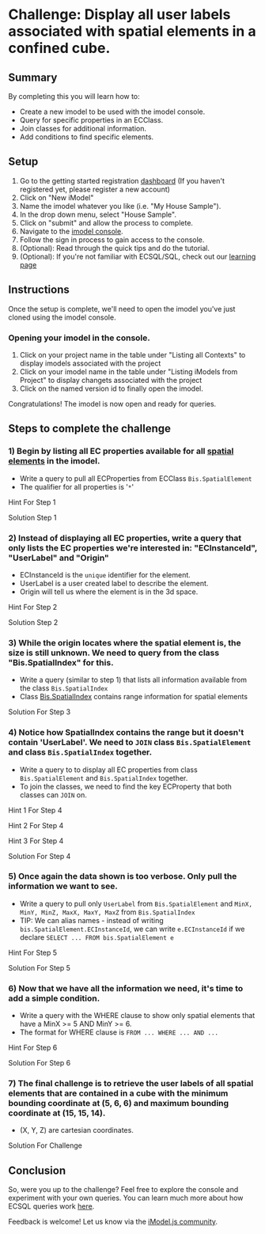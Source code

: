 # Challenge: Display all user labels associated with spatial elements in a confined cube.

## Summary

By completing this you will learn how to:
- Create a new imodel to be used with the imodel console.
- Query for specific properties in an ECClass.
- Join classes for additional information.
- Add conditions to find specific elements.

## Setup

1. Go to the getting started registration [dashboard](https://www.imodeljs.org/getting-started/registration-dashboard?tab=1) (If you haven't registered yet, please register a new account)
2. Click on "New iModel"
3. Name the imodel whatever you like (i.e. "My House Sample").
4. In the drop down menu, select "House Sample".
5. Click on "submit" and allow the process to complete.
6. Navigate to the [imodel console](https://imodelconsole.bentley.com).
7. Follow the sign in process to gain access to the console.
7. (Optional): Read through the quick tips and do the tutorial.
8. (Optional): If you're not familiar with ECSQL/SQL, check out our [learning page](https://www.imodeljs.org/learning/ecsql/)

## Instructions

Once the setup is complete, we'll need to open the imodel you've just cloned using the imodel console.

### Opening your imodel in the console.

1. Click on your project name in the table under "Listing all Contexts" to display imodels associated with the project
2. Click on your imodel name in the table under "Listing iModels from Project" to display changets associated with the project
3. Click on the named version id to finally open the imodel.

Congratulations! The imodel is now open and ready for queries.

## Steps to complete the challenge

### 1) Begin by listing all EC properties available for all [spatial elements](https://www.imodeljs.org/bis/domains/biscore.ecschema/#spatialelement) in the imodel.

* Write a query to pull all ECProperties from ECClass `Bis.SpatialElement`
* The qualifier for all properties is '`*`'

<a onclick="toggleHint('hint-1-1')">Hint For Step 1</a>
<div class="hint" id="hint-1-1" style="display:none">
The format should look similar to: <code>SELECT ____ FROM ____</code>
</div>

<a onclick="toggleHint('hint-1-2')">Solution Step 1</a>
<div class="hint" id="hint-1-2" style="display:none">
<code>SELECT * FROM Bis.SpatialElement</code>
<br>
</div>

### 2) Instead of displaying all EC properties, write a query that only lists the EC properties we're interested in: "ECInstanceId", "UserLabel" and "Origin"

* ECInstanceId is the `unique` identifier for the element.
* UserLabel is a user created label to describe the element.
* Origin will tell us where the element is in the 3d space.

<a onclick="toggleHint('hint-1-3')">Hint For Step 2</a>
<div class="hint" id="hint-1-3" style="display:none">
The format should look similar to: <code>SELECT ____, ____, ____ FROM ____</code>
</div>

<a onclick="toggleHint('hint-1-4')">Solution Step 2</a>
<div class="hint" id="hint-1-4" style="display:none">
<code>SELECT ECInstanceId, UserLabel, Origin FROM Bis.SpatialElement</code>
<br>
</div>

### 3) While the origin locates where the spatial element is, the size is still unknown. We need to query from the class "Bis.SpatialIndex" for this.

* Write a query (similar to step 1) that lists all information available from the class `Bis.SpatialIndex`
* Class [Bis.SpatialIndex](https://www.imodeljs.org/bis/domains/biscore.ecschema/#spatialindex) contains range information for spatial elements

<a onclick="toggleHint('hint-1-5')">Solution For Step 3</a>
<div class="hint" id="hint-1-5" style="display:none">
<code>SELECT * FROM Bis.SpatialIndex</code>
<br>
</div>

### 4) Notice how SpatialIndex contains the range but it doesn't contain 'UserLabel'. We need to `JOIN` class `Bis.SpatialElement` and class `Bis.SpatialIndex` together.

* Write a query to to display all EC properties from class `Bis.SpatialElement` and `Bis.SpatialIndex` together.
* To join the classes, we need to find the key ECProperty that both classes can `JOIN` on.

<a onclick="toggleHint('hint-1-6')">Hint 1 For Step 4</a>
<div class="hint" id="hint-1-6" style="display:none">
The syntax to join is <code>... FROM Class JOIN OtherClass ON ClassKeyProperty = OtherClassKeyProperty`</code>
</div>

<a onclick="toggleHint('hint-1-7')">Hint 2 For Step 4</a>
<div class="hint" id="hint-1-7" style="display:none">
The joining property key is <code>ECInstanceId</code>. (i.e. <code>Bis.SpatialElement.ECInstanceId</code> and <code>Bis.SpatialIndex.ECInstanceId</code>)
</div>

<a onclick="toggleHint('hint-1-8')">Hint 3 For Step 4</a>
<div class="hint" id="hint-1-8" style="display:none">
The format should look similar to: <br>
<code>SELECT * FROM ____ JOIN ____ ON ____ = ____</code>
</div>

<a onclick="toggleHint('hint-1-9')">Solution For Step 4</a>
<div class="hint" id="hint-1-9" style="display:none">
<code>SELECT * FROM bis.SpatialElement JOIN bis.SpatialIndex ON bis.SpatialElement.ECInstanceId=bis.SpatialIndex.ECInstanceId</code>
<br>
</div>

### 5) Once again the data shown is too verbose. Only pull the information we want to see.

* Write a query to pull only `UserLabel` from `Bis.SpatialElement` and `MinX, MinY, MinZ, MaxX, MaxY, MaxZ` from `Bis.SpatialIndex`
* TIP: We can alias names - instead of writing `bis.SpatialElement.ECInstanceId`, we can write `e.ECInstanceId` if we declare `SELECT ... FROM bis.SpatialElement e`

<a onclick="toggleHint('hint-1-10')">Hint For Step 5</a>
<div class="hint" id="hint-1-10" style="display:none">
The format should look similar to: <br>
<code> SELECT e.____, i.____, i.____, i.____, i.____ FROM ____ e JOIN ____ i ON e.____ = i.____</code>
</div>

<a onclick="toggleHint('hint-1-11')">Solution For Step 5</a>
<div class="hint" id="hint-1-11" style="display:none">
<code>SELECT e.UserLabel, i.MinZ, i.MinY, i.MinZ, i.MaxX, i.MaxY, i.MaxZ FROM bis.SpatialElement e JOIN bis.SpatialIndex i ON e.ECInstanceId=i.ECInstanceId</code>
<br>
</div>

### 6) Now that we have all the information we need, it's time to add a simple condition.

* Write a query with the WHERE clause to show only spatial elements that have a MinX >= 5 AND MinY >= 6.
* The format for WHERE clause is `FROM ... WHERE ... AND ...`

<a onclick="toggleHint('hint-1-12')">Hint For Step 6</a>
<div class="hint" id="hint-1-12" style="display:none">
The format should look similar to: <br>
<code> SELECT e.____, i.____, i.____, i.____, i.____ FROM ____ e JOIN ____ i ON e.____ = i.____ WHERE i.___ >= 5 AND i.___ >= 6</code>
</div>

<a onclick="toggleHint('hint-1-13')">Solution For Step 6</a>
<div class="hint" id="hint-1-13" style="display:none">
<code>SELECT e.UserLabel, i.MinZ, i.MinY, i.MinZ, i.MaxX, i.MaxY, i.MaxZ FROM bis.SpatialElement e JOIN bis.SpatialIndex i ON e.ECInstanceId=i.ECInstanceId WHERE i.MinX >= 5 AND i.MinY >= 6 </code>
<br>
</div>

### 7) The final challenge is to retrieve the user labels of all spatial elements that are contained in a cube with the minimum bounding coordinate at (5, 6, 6) and maximum bounding coordinate at (15, 15, 14).

* (X, Y, Z) are cartesian coordinates.

<a onclick="toggleHint('hint-1-14')">Solution For Challenge</a>
<div class="hint" id="hint-1-14" style="display:none">
<code> SELECT e.UserLabel, i.MinZ, i.MinY, i.MinZ, i.MaxX, i.MaxY, i.MaxZ FROM bis.SpatialElement e JOIN bis.SpatialIndex i ON e.ECInstanceId=i.ECInstanceId WHERE i.MinX >= 5 AND i.MinY >= 6 AND i.MinZ >= 6 AND i.MaxX <= 15 AND i.MaxY <= 15 AND i.MaxZ <= 14</code>
<br>
</div>

## Conclusion

So, were you up to the challenge? Feel free to explore the console and experiment with your own queries. You can learn much more about how ECSQL queries work [here](https://www.imodeljs.org/learning/ecsql/).

Feedback is welcome!  Let us know via the [iModel.js community](https://www.imodeljs.org/learning/communityresources/).

<script type="text/javascript">
    function toggleHint (hintId) {
        var hint = document.getElementById(hintId);
        if (hint.style.display === "none") {
        hint.style.display = "block";
        } else {
        hint.style.display = "none";
        }
    }
</script>